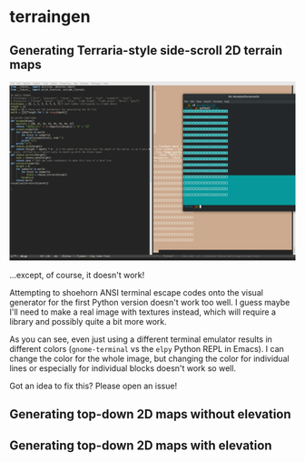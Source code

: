 # terraingen
## Generating Terraria-style side-scroll 2D terrain maps

![ja broke it](https://raw.githubusercontent.com/jack-the-coder/terraingen/master/terraingen.png)

...except, of course, it doesn't work!

Attempting to shoehorn ANSI terminal escape codes onto the visual generator for the first Python version doesn't work too well. I guess maybe I'll need to make a real image with textures instead, which will require a library and possibly quite a bit more work. 

As you can see, even just using a different terminal emulator results in different colors (`gnome-terminal` vs the `elpy` Python REPL in Emacs). I can change the color for the whole image, but changing the color for individual lines or especially for individual blocks doesn't work so well. 

Got an idea to fix this? Please open an issue!

## Generating top-down 2D maps without elevation 

## Generating top-down 2D maps with elevation

